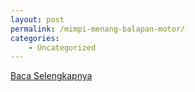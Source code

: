 ```yaml
---
layout: post
permalink: /mimpi-menang-balapan-motor/
categories:
    - Uncategorized
---
```


[Baca Selengkapnya](/05)